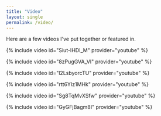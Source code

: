 ```yaml
---
title: "Video"
layout: single
permalink: /video/
---
```


Here are a few videos I've put together or featured in.

{% include video id="Siut-IHDI_M" provider="youtube" %}

{% include video id="8zPugGVA_VI" provider="youtube" %}

{% include video id="l2LsbyorcTU" provider="youtube" %}

{% include video id="rtt6YIz1MHk" provider="youtube" %}

{% include video id="Sg8TqMvXSfw" provider="youtube" %}

{% include video id="GyGFjBagm8I" provider="youtube" %}
